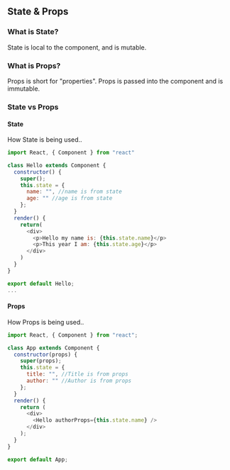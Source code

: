 ## State & Props

### What is State?

State is local to the component, and is mutable.

### What is Props?

Props is short for "properties". Props is passed into the component and is immutable.

### State vs Props

#### State

How State is being used..

```javascript
import React, { Component } from "react"

class Hello extends Component {
  constructor() {
    super();
    this.state = {
      name: "", //name is from state
      age: "" //age is from state
    };
  }
  render() {
    return(
      <div>
        <p>Hello my name is: {this.state.name}</p>
        <p>This year I am: {this.state.age}</p>
      </div>
    )
  }
}

export default Hello;
...
```

#### Props

How Props is being used..

```javascript
import React, { Component } from "react";

class App extends Component {
  constructor(props) {
    super(props);
    this.state = {
      title: "", //Title is from props
      author: "" //Author is from props
    };
  }
  render() {
    return (
      <div>
        <Hello authorProps={this.state.name} />
      </div>
    );
  }
}

export default App;
```
